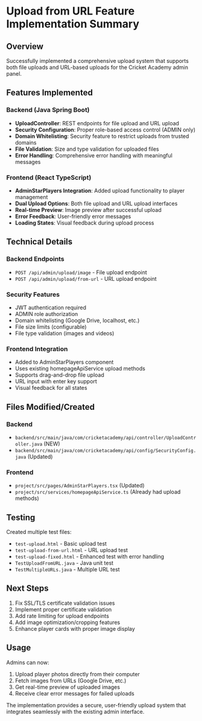 # Upload from URL Feature Implementation Summary

## Overview
Successfully implemented a comprehensive upload system that supports both file uploads and URL-based uploads for the Cricket Academy admin panel.

## Features Implemented

### Backend (Java Spring Boot)
- **UploadController**: REST endpoints for file upload and URL upload
- **Security Configuration**: Proper role-based access control (ADMIN only)
- **Domain Whitelisting**: Security feature to restrict uploads from trusted domains
- **File Validation**: Size and type validation for uploaded files
- **Error Handling**: Comprehensive error handling with meaningful messages

### Frontend (React TypeScript)
- **AdminStarPlayers Integration**: Added upload functionality to player management
- **Dual Upload Options**: Both file upload and URL upload interfaces
- **Real-time Preview**: Image preview after successful upload
- **Error Feedback**: User-friendly error messages
- **Loading States**: Visual feedback during upload process

## Technical Details

### Backend Endpoints
- `POST /api/admin/upload/image` - File upload endpoint
- `POST /api/admin/upload/from-url` - URL upload endpoint

### Security Features
- JWT authentication required
- ADMIN role authorization
- Domain whitelisting (Google Drive, localhost, etc.)
- File size limits (configurable)
- File type validation (images and videos)

### Frontend Integration
- Added to AdminStarPlayers component
- Uses existing homepageApiService upload methods
- Supports drag-and-drop file upload
- URL input with enter key support
- Visual feedback for all states

## Files Modified/Created

### Backend
- `backend/src/main/java/com/cricketacademy/api/controller/UploadController.java` (NEW)
- `backend/src/main/java/com/cricketacademy/api/config/SecurityConfig.java` (Updated)

### Frontend  
- `project/src/pages/AdminStarPlayers.tsx` (Updated)
- `project/src/services/homepageApiService.ts` (Already had upload methods)

## Testing
Created multiple test files:
- `test-upload.html` - Basic upload test
- `test-upload-from-url.html` - URL upload test  
- `test-upload-fixed.html` - Enhanced test with error handling
- `TestUploadFromURL.java` - Java unit test
- `TestMultipleURLs.java` - Multiple URL test

## Next Steps
1. Fix SSL/TLS certificate validation issues
2. Implement proper certificate validation
3. Add rate limiting for upload endpoints
4. Add image optimization/cropping features
5. Enhance player cards with proper image display

## Usage
Admins can now:
1. Upload player photos directly from their computer
2. Fetch images from URLs (Google Drive, etc.)
3. Get real-time preview of uploaded images
4. Receive clear error messages for failed uploads

The implementation provides a secure, user-friendly upload system that integrates seamlessly with the existing admin interface.
